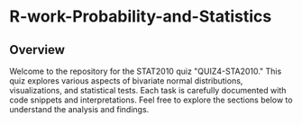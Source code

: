# R-work-Probability-and-Statistics
## Overview
Welcome to the repository for the STAT2010 quiz "QUIZ4-STA2010." This quiz explores various aspects of bivariate normal distributions, visualizations, and statistical tests. Each task is carefully documented with code snippets and interpretations. Feel free to explore the sections below to understand the analysis and findings.


